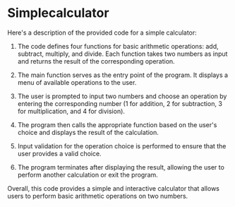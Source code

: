 # Simplecalculator
Here's a description of the provided code for a simple calculator:

1. The code defines four functions for basic arithmetic operations: add, subtract, multiply, and divide. Each function takes two numbers as input and returns the result of the corresponding operation.

2. The main function serves as the entry point of the program. It displays a menu of available operations to the user.

3. The user is prompted to input two numbers and choose an operation by entering the corresponding number (1 for addition, 2 for subtraction, 3 for multiplication, and 4 for division).

4. The program then calls the appropriate function based on the user's choice and displays the result of the calculation.

5. Input validation for the operation choice is performed to ensure that the user provides a valid choice.

6. The program terminates after displaying the result, allowing the user to perform another calculation or exit the program.

Overall, this code provides a simple and interactive calculator that allows users to perform basic arithmetic operations on two numbers.
